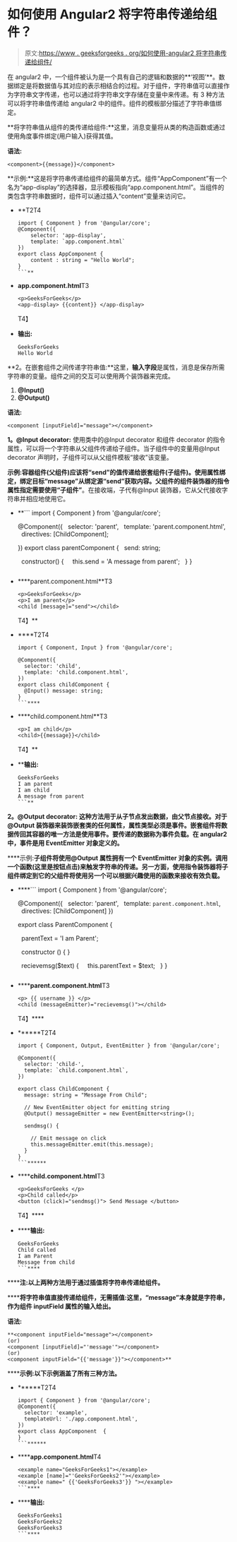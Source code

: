 # 如何使用 Angular2 将字符串传递给组件？

> 原文:[https://www . geeksforgeeks . org/如何使用-angular2 将字符串传递给组件/](https://www.geeksforgeeks.org/how-to-pass-string-to-a-component-using-angular2/)

在 angular2 中，一个组件被认为是一个具有自己的逻辑和数据的**‘视图’**。数据绑定是将数据值与其对应的表示相结合的过程。对于组件，字符串值可以直接作为字符串文字传递，也可以通过将字符串文字存储在变量中来传递。有 3 种方法可以将字符串值传递给 angular2 中的组件。组件的模板部分描述了字符串值绑定。

**将字符串值从组件的类传递给组件:**这里，消息变量将从类的构造函数或通过使用角度事件绑定(用户输入)获得其值。

**语法:**

```
<component>{{message}}</component>
```

**示例:**这是将字符串传递给组件的最简单方式。组件“AppComponent”有一个名为“app-display”的选择器，显示模板指向“app.component.html”。当组件的类包含字符串数据时，组件可以通过插入“content”变量来访问它。

*   **T2T4

    ```
    import { Component } from '@angular/core';
    @Component({ 
        selector: 'app-display',
        template: `app.component.html`
    })
    export class AppComponent {
        content : string = "Hello World";
    }
    ```** 
*   **app.component.html**T3

    ```
    <p>GeeksForGeeks</p>
    <app-display> {{content}} </app-display>
    ```

    T4】
*   **输出:**

    ```
    GeeksForGeeks
    Hello World
    ```

**2。在嵌套组件之间传递字符串值:**这里，**输入字段**是属性，消息是保存所需字符串的变量。组件之间的交互可以使用两个装饰器来完成。

1.  **@Input()**
2.  **@Output()**

**语法:**

```
<component [inputField]="message"></component>
```

**1。@Input decorator:** 使用类中的@Input decorator 和组件 decorator 的指令属性，可以将一个字符串从父组件传递给子组件。当子组件中的变量用@Input decorator 声明时，子组件可以从父组件模板“接收”该变量。

**示例:**容器组件(父组件)应该将“send”的值传递给嵌套组件(子组件)。使用属性绑定，绑定目标“message”从绑定源“send”获取内容。父组件的组件装饰器的指令属性指定需要使用**“子组件”**。在接收端，子代有@Input 装饰器，它从父代接收字符串并相应地使用它。

*   **```
    import { Component } from '@angular/core';

    @Component({
      selector: 'parent',
      template: 'parent.component.html',
      directives: [ChildComponent];

    })
    export class parentComponent {
      send: string;

      constructor() {
        this.send = 'A message from parent';
      }
    }
    ```** 
*   ****parent.component.html**T3

    ```
    <p>GeeksForGeeks</p>
    <p>I am parent</p>
    <child [message]="send"></child>
    ```

    T4】**
*   ****T2T4

    ```
    import { Component, Input } from '@angular/core';

    @Component({
      selector: 'child',
      template: 'child.component.html',
    })
    export class childComponent {
      @Input() message: string;
    }
    ```**** 
*   ****child.component.html**T3

    ```
    <p>I am child</p>
    <child>{{message}}</child>
    ```

    T4】**
*   ****输出:**

    ```
    GeeksForGeeks
    I am parent
    I am child
    A message from parent
    ```** 

****2。@Output decorator:** 这种方法用于从子节点发出数据，由父节点接收。对于@Output 装饰器来装饰嵌套类的任何属性，属性类型必须是事件。嵌套组件将数据传回其容器的唯一方法是使用事件。要传递的数据称为事件负载。在 angular2 中，事件是用 EventEmitter 对象定义的。**

****示例:**子组件将使用@Output 属性拥有一个 EventEmitter 对象的实例。调用一个函数(这里是按钮点击)来触发字符串的传递。另一方面，使用指令装饰器将子组件绑定到它的父组件将使用另一个可以根据兴趣使用的函数来接收有效负载。**

*   ****```
    import { Component } from '@angular/core';

    @Component({
      selector: 'parent',
      template: `parent.component.html`,
      directives: [ChildComponent]
    })

    export class ParentComponent {

      parentText = 'I am Parent';

      constructor () { }

      recievemsg($text) {
        this.parentText = $text;
      }
    }
    ```**** 
*   ******parent.component.html**T3

    ```
    <p> {{ username }} </p>
    <child (messageEmitter)="recievemsg()"></child>
    ```

    T4】****
*   ******T2T4

    ```
    import { Component, Output, EventEmitter } from '@angular/core';

    @Component({
      selector: 'child-',
      template: `child.component.html`,
    })

    export class ChildComponent {
      message: string = "Message From Child";

      // New EventEmitter object for emitting string
      @Output() messageEmitter = new EventEmitter<string>();

      sendmsg() {

        // Emit message on click
        this.messageEmitter.emit(this.message); 
      }
    }
    ```****** 
*   ******child.component.html**T3

    ```
    <p>GeeksForGeeks </p>
    <p>Child called</p>
    <button (click)="sendmsg()"> Send Message </button>
    ```

    T4】****
*   ******输出:**

    ```
    GeeksForGeeks
    Child called
    I am Parent
    Message from child
    ```**** 

******注:**以上两种方法用于通过插值将字符串传递给组件。****

******将字符串值直接传递给组件，无需插值:**这里，“message”本身就是字符串，作为组件 inputField 属性的输入给出。****

******语法:******

```
**<component inputField="message"></component>
(or)
<component [inputField]="'message'"></component>
(or) 
<component inputField="{{'message'}}"></component>** 
```

******示例:**以下示例涵盖了所有三种方法。****

*   ******T2T4

    ```
    import { Component } from '@angular/core';
    @Component({
      selector: 'example',
      templateUrl: './app.component.html',  
    })
    export class AppComponent  {
    }
    ```****** 
*   ******app.component.html**T4

    ```
    <example name="GeeksForGeeks1"></example>
    <example [name]="'GeeksForGeeks2'"></example>
    <example name=" {{'GeeksForGeeks3'}} "></example>
    ```**** 
*   ******输出:**

    ```
    GeeksForGeeks1
    GeeksForGeeks2
    GeeksForGeeks3
    ```****